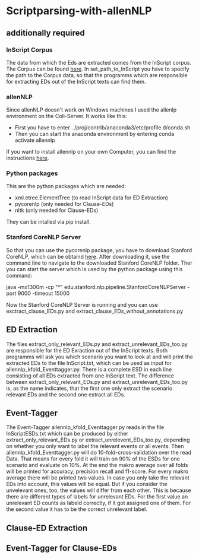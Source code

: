 # Scriptparsing-with-allenNLP
## additionally required
### InScript Corpus
The data from which the Eds are extracted comes from the InScript corpus. The Corpus can be found [here](https://my.hidrive.com/lnk/AgAzHi6B#file).
In set_path_to_InScript you have to specify the path to the Corpus data, so that the programms which are 
responsible for extracting EDs out of the InScript texts can find them.
### allenNLP
Since allenNLP doesn't work on Windows machines I used the allenlp environment on the Coli-Server. 
It works like this:
* First you have to enter . /proj/contrib/anaconda3/etc/profile.d/conda.sh 
* Then you can start the anaconda environment by entering conda activate allennlp

If you want to install allennlp on your own Computer, you can find the instructions [here](https://github.com/allenai/allennlp).
### Python packages
This are the python packages which are needed:
* xml.etree.ElementTree (to read InScript data for ED Extraction)
* pycorenlp (only needed for Clause-EDs)
* nltk (only needed for Clause-EDs)

They can be intalled via pip install.
### Stanford CoreNLP Server
So that you can use the pycorenlp package, you have to download Stanford CoreNLP,
which can be obtaind [here](https://stanfordnlp.github.io/CoreNLP/download.html). 
After downloading it, use the command line to navigate to the downloaded Stanford CoreNLP folder.
Ther you can start the server which is used by the python package using this command:

java -mx1300m -cp "*" edu.stanford.nlp.pipeline.StanfordCoreNLPServer -port 9000 -timeout 15000

Now the Stanford CoreNLP Server is running and you can use exctract_clause_EDs.py and
extract_clause_EDs_without_annotations.py

## ED Extraction
The files extract_only_relevant_EDs.py and extract_unrelevant_EDs_too.py are responsible for the ED Exraction 
out of the InScript texts. Both programms will ask you which scenario you want to look at and will print the 
extracted EDs to the file InScript.txt, which can be used as input for allennlp_kfold_Eventtagger.py. There is 
a complete ESD in each line consisting of all EDs extracted from one InScript text. The difference between
extract_only_relevant_EDs.py and extract_unrelevant_EDs_too.py is, as the name indicates, that the first one
only extract the scenario relevant EDs and the second one extract all EDs.
## Event-Tagger
The Event-Tagger allennlp_kfold_Eventtagger.py reads in the file InScriptESDs.txt which can be produced by 
either extract_only_relevant_EDs.py or extract_unrelevent_EDs_too.py, depending on whether you only want to 
label the relevant events or all events. Then allennlp_kfold_Eventtagger.py will do 10-fold-cross-validation
over the read Data. That means for every fold it will train on 90% of the ESDs for one scenario and evaluate 
on 10%. At the end the makro average over all folds will be printed for accuracy, precision recall and f1-score.
For every makro average there will be printed two values. In case you only take the relevant EDs into account,
this values will be equal. But if you consider the unvelevant ones, too, the values will differ from each other.
This is because there are different types of labels for unrelevant EDs. For the first value an unrelevant ED counts
as labeld correctly, if it got assigned one of them. For the second value it has to be the correct unrelevant label.
## Clause-ED Extraction
## Event-Tagger for Clause-EDs

